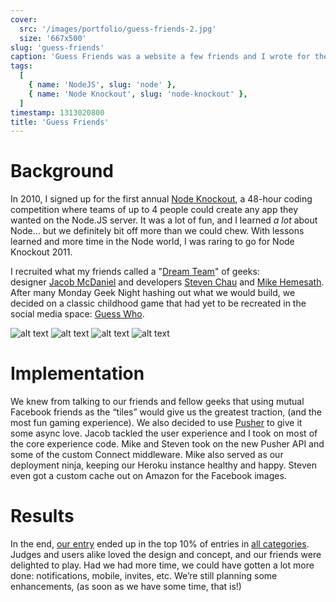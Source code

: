 ```yaml
---
cover:
  src: '/images/portfolio/guess-friends-2.jpg'
  size: '667x500'
slug: 'guess-friends'
caption: 'Guess Friends was a website a few friends and I wrote for the first Node Knockout.'
tags:
  [
    { name: 'NodeJS', slug: 'node' },
    { name: 'Node Knockout', slug: 'node-knockout' },
  ]
timestamp: 1313020800
title: 'Guess Friends'
---
```


# Background

In 2010, I signed up for the first annual [Node
Knockout](http://www.nodeknockout.com/), a 48-hour coding competition where
teams of up to 4 people could create any app they wanted on the Node.JS server.
It was a lot of fun, and I learned *a lot* about Node… but we definitely bit off
more than we could chew. With lessons learned and more time in the Node world, I
was raring to go for Node Knockout 2011.

I recruited what my friends called a "[Dream
Team](http://www.twitter.com/clintandrewhall/status/107130172192473088)" of
geeks: designer [Jacob McDaniel](http://www.twitter.com/designbyjm) and
developers [Steven Chau](http://www.twitter.com/whereisciao) and [Mike
Hemesath](http://www.twitter.com/codegrappler). After many Monday Geek Night
hashing out what we would build, we decided on a classic childhood game that had
yet to be recreated in the social media space: [Guess
Who](http://www.hasbro.com/games/en_US/guess-who/).

![alt text][one]
![alt text][two]
![alt text][three]
![alt text][four]

# Implementation

We knew from talking to our friends and fellow geeks that using mutual Facebook
friends as the “tiles” would give us the greatest traction, (and the most fun
gaming experience). We also decided to use [Pusher](http://www.pusher.com/) to
give it some async love. Jacob tackled the user experience and I took on most of
the core experience code. Mike and Steven took on the new Pusher API and some of
the custom Connect middleware. Mike also served as our deployment ninja, keeping
our Heroku instance healthy and happy. Steven even got a custom cache out on
Amazon for the Facebook images.

# Results

In the end, [our entry](http://nodeknockout.com/teams/kansas-city-geek-nig)
ended up in the top 10% of entries in [all
categories](http://nodeknockout.com/entries). Judges and users alike loved the
design and concept, and our friends were delighted to play. Had we had more
time, we could have gotten a lot more done: notifications, mobile, invites, etc.
We’re still planning some enhancements, (as soon as we have some time, that is!)

[one]: /images/portfolio/guess-friends-1.jpg 'Welcome Screen'
[two]: /images/portfolio/guess-friends-2.jpg 'Game Board'
[three]: /images/portfolio/guess-friends-3.jpg 'Lobby'
[four]: /images/portfolio/guess-friends-4.jpg 'Node Knockout Project Page'
